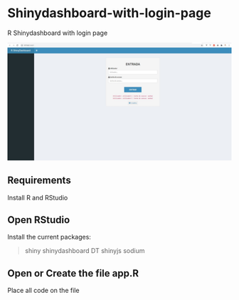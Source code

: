 # Shinydashboard-with-login-page
R Shinydashboard with login page

![alt text](https://raw.githubusercontent.com/jmrafael/Shinydashboard-with-login-page/master/image.JPG?raw=true)

## Requirements
Install R and RStudio

## Open RStudio
Install the current packages:
 > shiny
 > shinydashboard
 > DT
 > shinyjs
 > sodium
 
 
## Open or Create the file app.R
Place all code on the file
